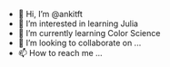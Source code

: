 - 👋 Hi, I’m @ankitft
- 👀 I’m interested in learning Julia
- 🌱 I’m currently learning Color Science
- 💞️ I’m looking to collaborate on ...
- 📫 How to reach me ...

<!---
ankitft/ankitft is a ✨ special ✨ repository because its `README.md` (this file) appears on your GitHub profile.
You can click the Preview link to take a look at your changes.
--->

